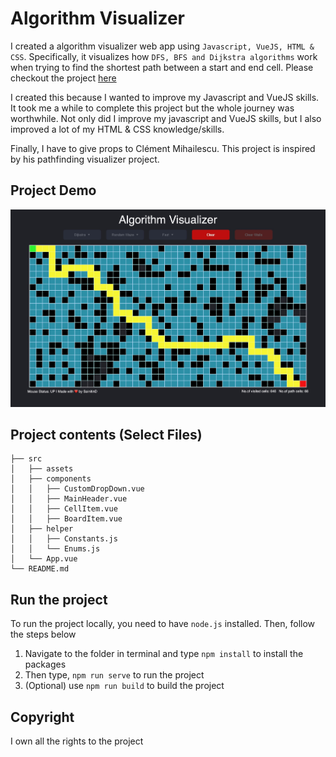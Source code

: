 # Algorithm Visualizer

I created a algorithm visualizer web app using `Javascript, VueJS, HTML & CSS`. Specifically, it visualizes how `DFS, BFS and Dijkstra algorithms` work when trying to find the shortest path between a start and end cell. Please checkout the project [here](https://sainitind.github.io/Algorithm-Visualizer/)

I created this because I wanted to improve my Javascript and VueJS skills. It took me a while to complete this project but the whole journey was worthwhile. Not only did I improve my javascript and VueJS skills, but I also improved a lot of my HTML & CSS knowledge/skills. 

Finally, I have to give props to Clément Mihailescu. This project is inspired by his pathfinding visualizer project. 

## Project Demo
![Alt](/Algorithm-Visualizer-Demo.jpeg)

## Project contents (Select Files)
```
├── src
│   ├── assets
│   ├── components
│   │   ├── CustomDropDown.vue
│   │   ├── MainHeader.vue
│   │   ├── CellItem.vue
│   │   ├── BoardItem.vue
│   ├── helper
│   │   ├── Constants.js
│   │   └── Enums.js
│   └── App.vue
└── README.md
```

## Run the project

To run the project locally, you need to have `node.js` installed. Then, follow the steps below

1. Navigate to the folder in terminal and type `npm install` to install the packages
2. Then type, `npm run serve` to run the project
3. (Optional) use `npm run build` to build the project

## Copyright
I own all the rights to the project
